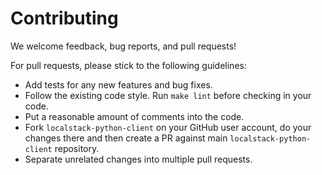# Contributing

We welcome feedback, bug reports, and pull requests!

For pull requests, please stick to the following guidelines:

- Add tests for any new features and bug fixes.
- Follow the existing code style. Run `make lint` before checking in your code.
- Put a reasonable amount of comments into the code.
- Fork `localstack-python-client` on your GitHub user account, do your changes there and then create a PR against main `localstack-python-client` repository.
- Separate unrelated changes into multiple pull requests.
